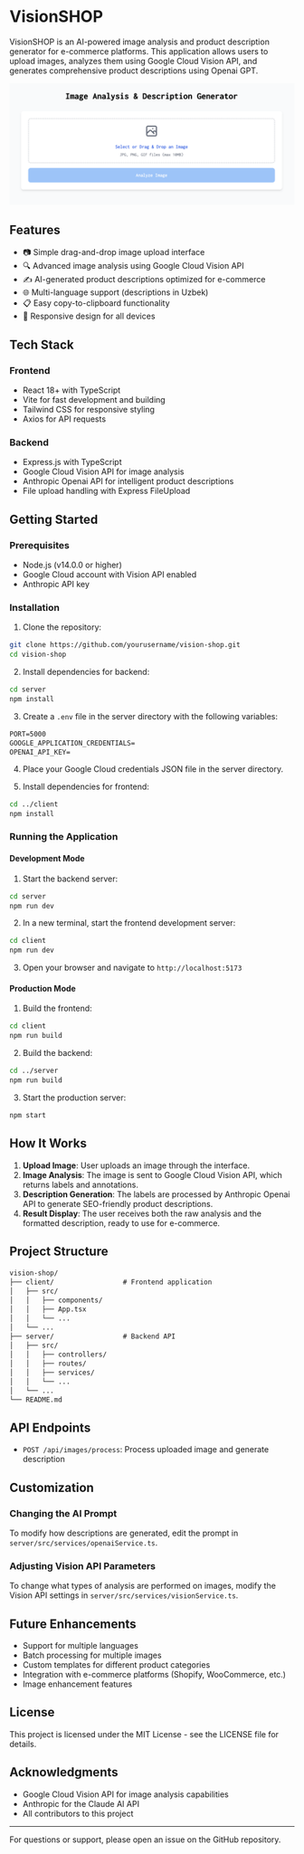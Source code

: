 # VisionSHOP

VisionSHOP is an AI-powered image analysis and product description generator for e-commerce platforms. This application allows users to upload images, analyzes them using Google Cloud Vision API, and generates comprehensive product descriptions using Openai GPT.

![VisionSHOP Demo](demo.png)

## Features

- 📷 Simple drag-and-drop image upload interface
- 🔍 Advanced image analysis using Google Cloud Vision API
- ✍️ AI-generated product descriptions optimized for e-commerce
- 🌐 Multi-language support (descriptions in Uzbek)
- 📋 Easy copy-to-clipboard functionality
- 📱 Responsive design for all devices

## Tech Stack

### Frontend

- React 18+ with TypeScript
- Vite for fast development and building
- Tailwind CSS for responsive styling
- Axios for API requests

### Backend

- Express.js with TypeScript
- Google Cloud Vision API for image analysis
- Anthropic Openai API for intelligent product descriptions
- File upload handling with Express FileUpload

## Getting Started

### Prerequisites

- Node.js (v14.0.0 or higher)
- Google Cloud account with Vision API enabled
- Anthropic API key

### Installation

1. Clone the repository:

```bash
git clone https://github.com/yourusername/vision-shop.git
cd vision-shop
```

2. Install dependencies for backend:

```bash
cd server
npm install
```

3. Create a `.env` file in the server directory with the following variables:

```
PORT=5000
GOOGLE_APPLICATION_CREDENTIALS=
OPENAI_API_KEY=
```

4. Place your Google Cloud credentials JSON file in the server directory.

5. Install dependencies for frontend:

```bash
cd ../client
npm install
```

### Running the Application

#### Development Mode

1. Start the backend server:

```bash
cd server
npm run dev
```

2. In a new terminal, start the frontend development server:

```bash
cd client
npm run dev
```

3. Open your browser and navigate to `http://localhost:5173`

#### Production Mode

1. Build the frontend:

```bash
cd client
npm run build
```

2. Build the backend:

```bash
cd ../server
npm run build
```

3. Start the production server:

```bash
npm start
```

## How It Works

1. **Upload Image**: User uploads an image through the interface.
2. **Image Analysis**: The image is sent to Google Cloud Vision API, which returns labels and annotations.
3. **Description Generation**: The labels are processed by Anthropic Openai API to generate SEO-friendly product descriptions.
4. **Result Display**: The user receives both the raw analysis and the formatted description, ready to use for e-commerce.

## Project Structure

```
vision-shop/
├── client/                 # Frontend application
│   ├── src/
│   │   ├── components/
│   │   ├── App.tsx
│   │   └── ...
│   └── ...
├── server/                 # Backend API
│   ├── src/
│   │   ├── controllers/
│   │   ├── routes/
│   │   ├── services/
│   │   └── ...
│   └── ...
└── README.md
```

## API Endpoints

- `POST /api/images/process`: Process uploaded image and generate description

## Customization

### Changing the AI Prompt

To modify how descriptions are generated, edit the prompt in `server/src/services/openaiService.ts`.

### Adjusting Vision API Parameters

To change what types of analysis are performed on images, modify the Vision API settings in `server/src/services/visionService.ts`.

## Future Enhancements

- Support for multiple languages
- Batch processing for multiple images
- Custom templates for different product categories
- Integration with e-commerce platforms (Shopify, WooCommerce, etc.)
- Image enhancement features

## License

This project is licensed under the MIT License - see the LICENSE file for details.

## Acknowledgments

- Google Cloud Vision API for image analysis capabilities
- Anthropic for the Claude AI API
- All contributors to this project

---

For questions or support, please open an issue on the GitHub repository.

